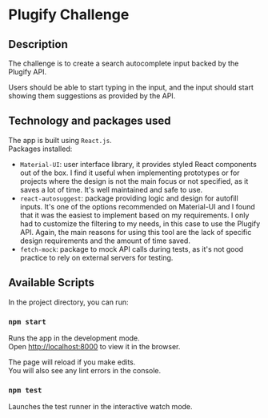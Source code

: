 # Plugify  Challenge

## Description

The challenge is to create a search autocomplete input backed by the Plugify API.

Users should be able to start typing in the input, and the input should start showing them suggestions as provided by the API.

## Technology and packages used

The app is built using `React.js`.<br>
Packages installed:
- `Material-UI`: user interface library, it provides styled React components out of the box. I find it useful when implementing prototypes or for projects where the design is not the main focus or not specified, as it saves a lot of time. It's well maintained and safe to use.
- `react-autosuggest`: package providing logic and design for autofill inputs. It's one of the options recommended on Material-UI and I found that it was the easiest to implement based on my requirements. I only had to customize the filtering to my needs, in this case to use the Plugify API. Again, the main reasons for using this tool are the lack of specific design requirements and the amount of time saved.
- `fetch-mock`: package to mock API calls during tests, as it's not good practice to rely on external servers for testing.

## Available Scripts

In the project directory, you can run:

### `npm start`

Runs the app in the development mode.<br>
Open [http://localhost:8000](http://localhost:8000) to view it in the browser.

The page will reload if you make edits.<br>
You will also see any lint errors in the console.

### `npm test`

Launches the test runner in the interactive watch mode.<br>
